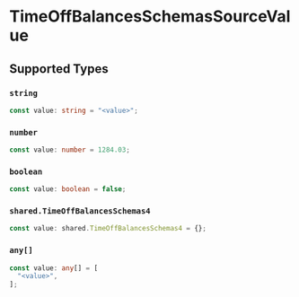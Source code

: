 # TimeOffBalancesSchemasSourceValue


## Supported Types

### `string`

```typescript
const value: string = "<value>";
```

### `number`

```typescript
const value: number = 1284.03;
```

### `boolean`

```typescript
const value: boolean = false;
```

### `shared.TimeOffBalancesSchemas4`

```typescript
const value: shared.TimeOffBalancesSchemas4 = {};
```

### `any[]`

```typescript
const value: any[] = [
  "<value>",
];
```

